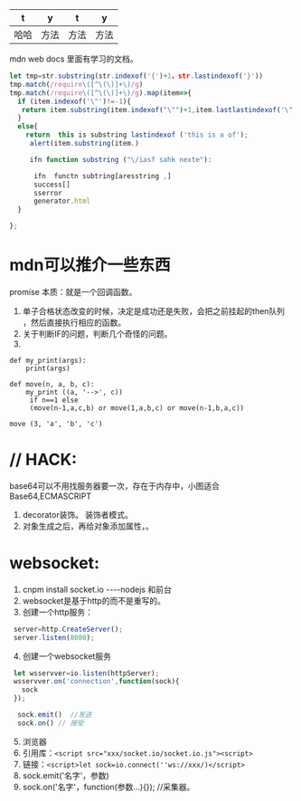 
|t|y|t|y|
|---|---|---|---|
|哈哈|方法|方法|方法|
 mdn  web docs 里面有学习的文档。

```javascript
let tmp=str.substring(str.indexof('{')+1，str.lastindexof('}'))
tmp.match(/require\([^\(\)]+\)/g)
tmp.match(/require\([^\(\)]+\)/g).map(item=>{
  if (item.indexof('\"')!=-1){
   return item.substring(item.indexof("\"")+1,item.lastlastindexof('\"'))
  }
  else{
    return  this is substring lastindexof ('this is a of');
     alert(item.substring(item.)

     ifn function substring ("\/iasf sahk nexte"):

      ifn  functn subtring[aresstring ,]
      success[]
      sserror
      generator.html
  }

};
``````
# mdn可以推介一些东西
promise 本质：就是一个回调函数。
1. 单子合格状态改变的时候，决定是成功还是失败，会把之前挂起的then队列 ，然后直接执行相应的函数。
2. 关于判断IF的问题，判断几个奇怪的问题。
3.

```
def my_print(args):
    print(args)

def move(n, a, b, c):
    my_print ((a, '-->', c))
     if n==1 else
     (move(n-1,a,c,b) or move(1,a,b,c) or move(n-1,b,a,c))

move (3, 'a', 'b', 'c')
```

# // HACK:

base64可以不用找服务器要一次，存在于内存中，小图适合Base64,ECMASCRIPT
1. decorator装饰。 装饰者模式。
2. 对象生成之后，再给对象添加属性，。

# websocket:
1. cnpm install socket.io ----nodejs 和前台
2. websocket是基于http的而不是重写的。
3. 创建一个http服务：
```javascript
 server=http.CreateServer();
 server.listen(8080);
```
4. 创建一个websocket服务
 ```javascript
  let wsservver=io.listen(httpServer);
  wsservver.on('connection',function(sock){
    sock
  });
 ```
```JavaScript
  sock.emit()  //发送
  sock.on() // 接受
```
5. 浏览器
  1. 引用库：```<script src="xxx/socket.io/socket.io.js"><script>```
  2. 链接：```<script>let sock=io.connect(''ws://xxx/)</script>```
  3. sock.emit('名字'，参数)
  4. sock.on('名字'，function(参数...){});
//采集器。
